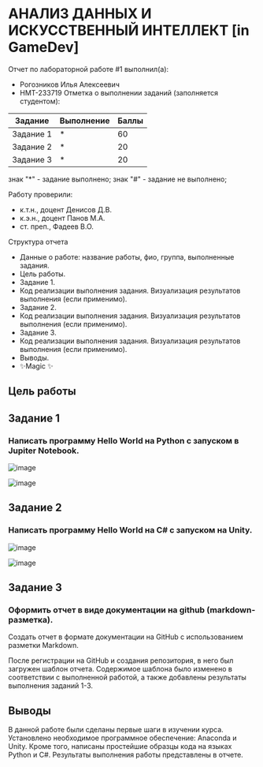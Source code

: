 # АНАЛИЗ ДАННЫХ И ИСКУССТВЕННЫЙ ИНТЕЛЛЕКТ [in GameDev]
Отчет по лабораторной работе #1 выполнил(а):
- Рогозников Илья Алексеевич
- НМТ-233719
Отметка о выполнении заданий (заполняется студентом):

| Задание | Выполнение | Баллы |
| ------ | ------ | ------ |
| Задание 1 | * | 60 |
| Задание 2 | * | 20 |
| Задание 3 | * | 20 |

знак "*" - задание выполнено; знак "#" - задание не выполнено;

Работу проверили:
- к.т.н., доцент Денисов Д.В.
- к.э.н., доцент Панов М.А.
- ст. преп., Фадеев В.О.

Структура отчета

- Данные о работе: название работы, фио, группа, выполненные задания.
- Цель работы.
- Задание 1.
- Код реализации выполнения задания. Визуализация результатов выполнения (если применимо).
- Задание 2.
- Код реализации выполнения задания. Визуализация результатов выполнения (если применимо).
- Задание 3.
- Код реализации выполнения задания. Визуализация результатов выполнения (если применимо).
- Выводы.
- ✨Magic ✨

## Цель работы


## Задание 1
### Написать программу Hello World на Python с запуском в Jupiter Notebook.
![image](https://github.com/user-attachments/assets/4a5288f5-5eae-4989-866e-88c039eed9ee)

![image](https://github.com/user-attachments/assets/58f39063-e8a9-4f7c-8f4f-f1f5f9e13f1e)



## Задание 2
### Написать программу Hello World на C# с запуском на Unity.
![image](https://github.com/user-attachments/assets/1b9e437e-6ab4-44a6-b3c8-f3115de74ab3)

![image](https://github.com/user-attachments/assets/707e47ec-5476-4e88-b49e-62b461fdc06d)


## Задание 3
### Оформить отчет в виде документации на github (markdown-разметка).
Создать отчет в формате документации на GitHub с использованием разметки Markdown.

После регистрации на GitHub и создания репозитория, в него был загружен шаблон отчета. Содержимое шаблона было изменено в соответствии с выполненной работой, а также добавлены результаты выполнения заданий 1-3.



## Выводы
В данной работе были сделаны первые шаги в изучении курса. Установлено необходимое программное обеспечение: Anaconda и Unity. Кроме того, написаны простейшие образцы кода на языках Python и C#. Результаты выполнения работы представлены в отчете.

